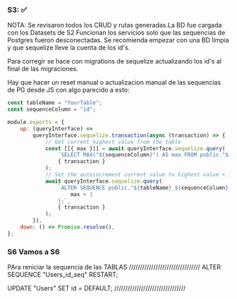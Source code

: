 ### S3: ✅

NOTA:
Se revisaron todos los CRUD y rutas generadas.La BD fue cargada con los Datasets de S2 Funcionan los servicios solo que las sequencias de Postgres fueron desconectadas. Se recomienda empezar con una BD limpia y que sequelize lleve la cuenta de los id's.

Para corregir se hace con migrations de sequelize actualizando los id's al final de las migraciones.

Hay que hacer un reset manual o actualizacion manual de las sequencias de PG desde JS con algo parecido a esto:

```jsx
const tableName = "YourTable";
const sequenceColumn = "id";

module.exports = {
	up: (queryInterface) =>
		queryInterface.sequelize.transaction(async (transaction) => {
			// Get current highest value from the table
			const [[{ max }]] = await queryInterface.sequelize.query(
				`SELECT MAX("${sequenceColumn}") AS max FROM public."${tableName}";`,
				{ transaction }
			);
			// Set the autoincrement current value to highest value + 1
			await queryInterface.sequelize.query(
				`ALTER SEQUENCE public."${tableName}_${sequenceColumn}_seq" RESTART WITH ${
					max + 1
				};`,
				{ transaction }
			);
		}),
	down: () => Promise.resolve(),
};
```

### S6 Vamos a S6

PAra reniciar la sequencia de las TABLAS
////////////////////////////////
ALTER SEQUENCE "Users_id_seq" RESTART;

UPDATE "Users" SET id = DEFAULT;
////////////////////////////////
